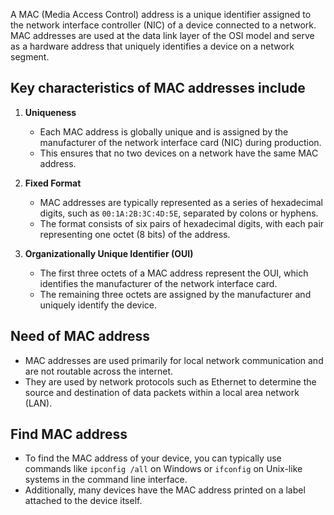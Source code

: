 A MAC (Media Access Control) address is a unique identifier assigned to the network interface controller (NIC) of a device connected to a network. MAC addresses are used at the data link layer of the OSI model and serve as a hardware address that uniquely identifies a device on a network segment.

## Key characteristics of MAC addresses include

1. **Uniqueness** 
    - Each MAC address is globally unique and is assigned by the manufacturer of the network interface card (NIC) during production. 
    - This ensures that no two devices on a network have the same MAC address.

2. **Fixed Format** 
    - MAC addresses are typically represented as a series of hexadecimal digits, such as `00:1A:2B:3C:4D:5E`, separated by colons or hyphens. 
    - The format consists of six pairs of hexadecimal digits, with each pair representing one octet (8 bits) of the address.

3. **Organizationally Unique Identifier (OUI)** 
    - The first three octets of a MAC address represent the OUI, which identifies the manufacturer of the network interface card. 
    - The remaining three octets are assigned by the manufacturer and uniquely identify the device.

## Need of MAC address

- MAC addresses are used primarily for local network communication and are not routable across the internet. 
- They are used by network protocols such as Ethernet to determine the source and destination of data packets within a local area network (LAN).

## Find MAC address

- To find the MAC address of your device, you can typically use commands like `ipconfig /all` on Windows or `ifconfig` on Unix-like systems in the command line interface. 
- Additionally, many devices have the MAC address printed on a label attached to the device itself.